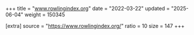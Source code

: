 +++
title = "www.rowlingindex.org"
date = "2022-03-22"
updated = "2025-06-04"
weight = 150345

[extra]
source = "https://www.rowlingindex.org/"
ratio = 10
size = 147
+++

